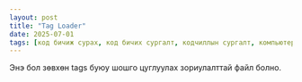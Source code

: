 ```yaml
---
layout: post
title: "Tag Loader"
date: 2025-07-01
tags: [код бичиж сурах, код бичих сургалт, кодчиллын сургалт, компьютерын сургалт, код бичих сургалт, кодын сургалт, код сургалт, computeriin surgalt, computer surgalt, code bichij surah, kod bichij surah, kod bichih surgalt, komputer surgalt, codiin surgalt, kodiin surgalt, codchilliin surgalt, core code, core code surgalt, core code codchilliin surgalt, коре код кодчиллын сургалт]
---
```


Энэ бол зөвхөн tags буюу шошго цуглуулах зориулалттай файл болно.

